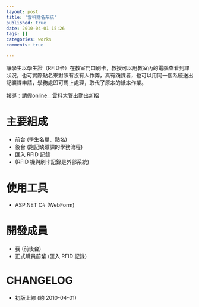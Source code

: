 ```yaml
---
layout: post
title: '雲科點名系統'
published: true
date: 2010-04-01 15:26
tags: []
categories: works
comments: true

---
```

讓學生以學生證（RFID卡）在教室門口刷卡，教授可以用教室內的電腦查看到課狀況，也可實際點名來對照有沒有人作弊，真有蹺課者，也可以用同一個系統送出記曠課申請，學務處即可馬上處理，取代了原本的紙本作業。

報導：[請假online　雲科大管出勤出新招](http://www.uonline.nccu.edu.tw/index_content.asp?sn=0&an=6053)

# 主要組成

* 前台 (學生名單、點名)
* 後台 (跑記缺礦課的學務流程)
* 匯入 RFID 記錄
* (RFID 機與刷卡記錄是外部系統)

# 使用工具

* ASP.NET C# (WebForm)

# 開發成員

* 我 (前後台)
* 正式職員前輩 (匯入 RFID 記錄)

# CHANGELOG

* 初版上線 (約 2010-04-01)
